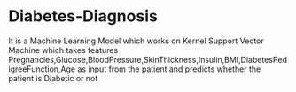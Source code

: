 # Diabetes-Diagnosis
It is a Machine Learning Model which works on Kernel Support Vector Machine which takes features  Pregnancies,Glucose,BloodPressure,SkinThickness,Insulin,BMI,DiabetesPedigreeFunction,Age as input from the patient and predicts whether the patient is Diabetic or not
